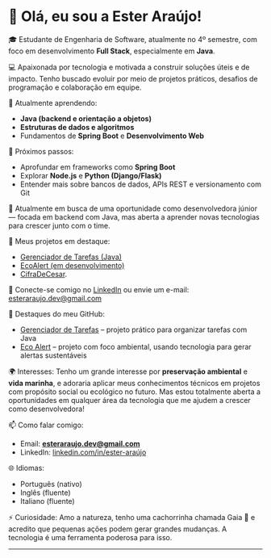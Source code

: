 # 👋 Olá, eu sou a Ester Araújo!

🎓 Estudante de Engenharia de Software, atualmente no 4º semestre, com foco em desenvolvimento **Full Stack**, especialmente em **Java**.

💻 Apaixonada por tecnologia e motivada a construir soluções úteis e de impacto. Tenho buscado evoluir por meio de projetos práticos, desafios de programação e colaboração em equipe.

🌱 Atualmente aprendendo:
- **Java (backend e orientação a objetos)**
- **Estruturas de dados e algoritmos**
- Fundamentos de **Spring Boot** e **Desenvolvimento Web**

🚀 Próximos passos:
- Aprofundar em frameworks como **Spring Boot**
- Explorar **Node.js** e **Python (Django/Flask)**
- Entender mais sobre bancos de dados, APIs REST e versionamento com Git

🎯 Atualmente em busca de uma oportunidade como desenvolvedora júnior — focada em backend com Java, mas aberta a aprender novas tecnologias para crescer junto com o time.

📌 Meus projetos em destaque:
- [Gerenciador de Tarefas (Java)](https://github.com/exteraraujo/gerenciador-de-tarefas-java)
- [EcoAlert (em desenvolvimento)](https://github.com/exteraraujo/ECO-ALERTA)
- [CifraDeCesar](https://github.com/exteraraujo/CifraDeCesar-Java). 

💼 Conecte-se comigo no [LinkedIn](https://www.linkedin.com/in/ester-ara%C3%BAjo-853447236/) ou envie um e-mail: esteraraujo.dev@gmail.com

📌 Destaques do meu GitHub:
- [Gerenciador de Tarefas](https://github.com/exteraraujo/gerenciador-de-tarefas-java) – projeto prático para organizar tarefas com Java
- [Eco Alert](https://github.com/exteraraujo/eco-alert) – projeto com foco ambiental, usando tecnologia para gerar alertas sustentáveis

🌍 Interesses:
Tenho um grande interesse por **preservação ambiental** e **vida marinha**, e adoraria aplicar meus conhecimentos técnicos em projetos com propósito social ou ecológico no futuro. Mas estou totalmente aberta a oportunidades em qualquer área da tecnologia que me ajudem a crescer como desenvolvedora!

📫 Como falar comigo:
- Email: **esteraraujo.dev@gmail.com**
- LinkedIn: [linkedin.com/in/ester-araújo](https://www.linkedin.com/in/ester-ara%C3%BAjo-853447236/)

🌐 Idiomas:
- Português (nativo)
- Inglês (fluente)
- Italiano (fluente)

⚡ Curiosidade:
Amo a natureza, tenho uma cachorrinha chamada Gaia 🐶 e acredito que pequenas ações podem gerar grandes mudanças. A tecnologia é uma ferramenta poderosa para isso.

---
